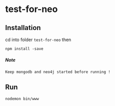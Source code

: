 # test-for-neo

## Installation
cd into folder `test-for-neo` then

    npm install -save

##### Note
    Keep mongodb and neo4j started before running !
## Run

    nodemon bin/www
